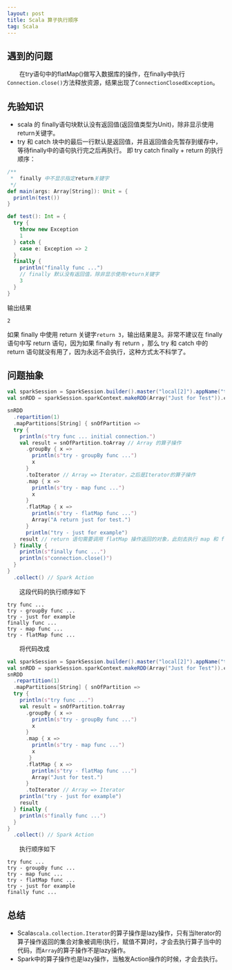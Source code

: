 ```yaml
---
layout: post
title: Scala 算子执行顺序
tag: Scala
---
```

## 遇到的问题
　　在try语句中的flatMap()做写入数据库的操作，在finally中执行`Connection.close()`方法释放资源，结果出现了`ConnectionClosedException`。
## 先验知识
* scala 的 finally语句块默认没有返回值(返回值类型为Unit)，除非显示使用return关键字。
* try 和 catch 块中的最后一行默认是返回值，并且返回值会先暂存到缓存中，等待finally中的语句执行完之后再执行。
即 try catch finally + return 的执行顺序：

```scala
/**
 *  finally 中不显示指定return关键字
 */
def main(args: Array[String]): Unit = {
  println(test())
}

def test(): Int = {
  try {
    throw new Exception
    1
  } catch {
    case e: Exception => 2
  }
  finally {
    println("finally func ...")
    // finally 默认没有返回值，除非显示使用return关键字
    3
  }
}
```
输出结果
```console
2
```
如果 finally 中使用 return 关键字`return 3`，输出结果是3。非常不建议在 finally 语句中写 return 语句，因为如果 finally 有 return ，那么 try 和 catch 中的 return 语句就没有用了，因为永远不会执行，这种方式太不科学了。
## 问题抽象
```scala
val sparkSession = SparkSession.builder().master("local[2]").appName("test").getOrCreate()
val snRDD = sparkSession.sparkContext.makeRDD(Array("Just for Test")).cache

snRDD
  .repartition(1)
  .mapPartitions[String] { snOfPartition =>
  try {
    println(s"try func ... initial connection.")
    val result = snOfPartition.toArray // Array 的算子操作
      .groupBy { x =>
        println(s"try - groupBy func ...")
        x
      }
      .toIterator // Array => Iterator，之后是Iterator的算子操作
      .map { x =>
        println(s"try - map func ...")
        x
      }
      .flatMap { x =>
        println(s"try - flatMap func ...")
        Array("A return just for test.")
      }
      println("try - just for example")
    result // return 语句需要调用 flatMap 操作返回的对象，此刻去执行 map 和 flatMap 中的代码。而 return 语句是在 finally 块之后执行的。
  } finally {
    println(s"finally func ...")
    println(s"connection.close()")
  }
}
  .collect() // Spark Action
```
　　这段代码的执行顺序如下
```console
try func ...
try - groupBy func ...
try - just for example
finally func ...
try - map func ...
try - flatMap func ...
```
　　将代码改成
```scala
val sparkSession = SparkSession.builder().master("local[2]").appName("test").getOrCreate()
val snRDD = sparkSession.sparkContext.makeRDD(Array("Just for Test")).cache
snRDD
  .repartition(1)
  .mapPartitions[String] { snOfPartition =>
  try {
    println(s"try func ...")
    val result = snOfPartition.toArray
      .groupBy { x =>
        println(s"try - groupBy func ...")
        x
      }
      .map { x =>
        println(s"try - map func ...")
        x
       }
      .flatMap { x =>
        println(s"try - flatMap func ...")
        Array("Just for test.")
      }
      .toIterator // Array => Iterator
    println("try - just for example")
    result 
  } finally {
    println(s"finally func ...")
  }
}
  .collect() // Spark Action
```
　　执行顺序如下
```console
try func ...
try - groupBy func ...
try - map func ...
try - flatMap func ...
try - just for example
finally func ...
```
## 总结
* Scala`scala.collection.Iterator`的算子操作是lazy操作，只有当Iterator的算子操作返回的集合对象被调用(执行，赋值不算)时，才会去执行算子当中的代码，而`Array`的算子操作不是lazy操作。
* Spark中的算子操作也是lazy操作，当触发Action操作的时候，才会去执行。